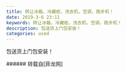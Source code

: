 ```yaml
---
title: 转让冰箱，冷藏柜，洗衣机，空调，跑步机！
date: 2019-3-6 23:11
keywords: 转让冰箱，冷藏柜，洗衣机，空调，跑步机！
description: 包送货上门包安装！
categories: used
---
```

<td class="t_f" id="postmessage_3171686">

包送货上门包安装！<br/>
<img alt="" border="0" class="zoom" data-cf-modified-f6d648638dff97082da2fcae-="" file="http://www.flw.ph/data/appbyme/upload/image/201903/06/PjezFAoMv3cs.jpg" id="aimg_L2z5Z" lazyloadthumb="1" onclick="" onmouseover="" src="http://www.flw.ph/data/appbyme/upload/image/201903/06/PjezFAoMv3cs.jpg"/><br/>
<img alt="" border="0" class="zoom" data-cf-modified-f6d648638dff97082da2fcae-="" file="http://www.flw.ph/data/appbyme/upload/image/201903/06/0OEgq4rbBkNv.jpg" id="aimg_mIHa8" lazyloadthumb="1" onclick="" onmouseover="" src="http://www.flw.ph/data/appbyme/upload/image/201903/06/0OEgq4rbBkNv.jpg"/><br/>
<img alt="" border="0" class="zoom" data-cf-modified-f6d648638dff97082da2fcae-="" file="http://www.flw.ph/data/appbyme/upload/image/201903/06/3buLtzmeVBFj.jpg" id="aimg_kR6zA" lazyloadthumb="1" onclick="" onmouseover="" src="http://www.flw.ph/data/appbyme/upload/image/201903/06/3buLtzmeVBFj.jpg"/><br/>
<img alt="" border="0" class="zoom" data-cf-modified-f6d648638dff97082da2fcae-="" file="http://www.flw.ph/data/appbyme/upload/image/201903/06/v6D3fT1L8sso.jpg" id="aimg_x0AeP" lazyloadthumb="1" onclick="" onmouseover="" src="http://www.flw.ph/data/appbyme/upload/image/201903/06/v6D3fT1L8sso.jpg"/><br/>
<img alt="" border="0" class="zoom" data-cf-modified-f6d648638dff97082da2fcae-="" file="http://www.flw.ph/data/appbyme/upload/image/201903/06/2ZIs4KJFPaU2.jpg" id="aimg_eBSoE" lazyloadthumb="1" onclick="" onmouseover="" src="http://www.flw.ph/data/appbyme/upload/image/201903/06/2ZIs4KJFPaU2.jpg"/><br/>
<img alt="" border="0" class="zoom" data-cf-modified-f6d648638dff97082da2fcae-="" file="http://www.flw.ph/data/appbyme/upload/image/201903/06/bmpK4VMo22Kz.jpg" id="aimg_eHq8t" lazyloadthumb="1" onclick="" onmouseover="" src="http://www.flw.ph/data/appbyme/upload/image/201903/06/bmpK4VMo22Kz.jpg"/><br/>
<img alt="" border="0" class="zoom" data-cf-modified-f6d648638dff97082da2fcae-="" file="http://www.flw.ph/data/appbyme/upload/image/201903/06/8Elw2NFIz3fk.jpg" id="aimg_LQwD6" lazyloadthumb="1" onclick="" onmouseover="" src="http://www.flw.ph/data/appbyme/upload/image/201903/06/8Elw2NFIz3fk.jpg"/><br/>
<img alt="" border="0" class="zoom" data-cf-modified-f6d648638dff97082da2fcae-="" file="http://www.flw.ph/data/appbyme/upload/image/201903/06/0BkULcQ4IiZL.jpg" id="aimg_XU8a7" lazyloadthumb="1" onclick="" onmouseover="" src="http://www.flw.ph/data/appbyme/upload/image/201903/06/0BkULcQ4IiZL.jpg"/><br/>
<img alt="" border="0" class="zoom" data-cf-modified-f6d648638dff97082da2fcae-="" file="http://www.flw.ph/data/appbyme/upload/image/201903/06/LLsOOEgpGwUC.jpg" id="aimg_tcCV7" lazyloadthumb="1" onclick="" onmouseover="" src="http://www.flw.ph/data/appbyme/upload/image/201903/06/LLsOOEgpGwUC.jpg"/><br/>
<img alt="" border="0" class="zoom" data-cf-modified-f6d648638dff97082da2fcae-="" file="http://www.flw.ph/data/appbyme/upload/image/201903/06/nM0gwwUyseh1.jpg" id="aimg_WN1Jp" lazyloadthumb="1" onclick="" onmouseover="" src="http://www.flw.ph/data/appbyme/upload/image/201903/06/nM0gwwUyseh1.jpg"/><br/>
</td>
###### 转载自[菲龙网]